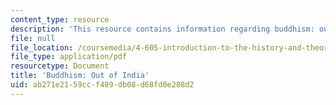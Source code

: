 ```yaml
---
content_type: resource
description: 'This resource contains information regarding buddhism: out of india.'
file: null
file_location: /coursemedia/4-605-introduction-to-the-history-and-theory-of-architecture-spring-2012/ab271e2159ccf489db08d68fd0e288d2_MIT4_605S12_lec11.pdf
file_type: application/pdf
resourcetype: Document
title: 'Buddhism: Out of India'
uid: ab271e21-59cc-f489-db08-d68fd0e288d2
---
```

